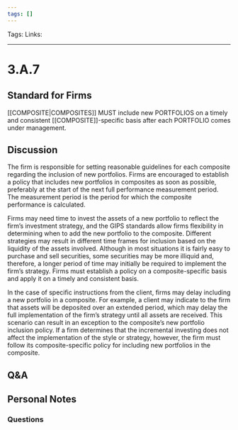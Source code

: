 ```yaml
---
tags: []
---
```

Tags: 
Links: 
___
# 3.A.7
## Standard for Firms
[[COMPOSITE|COMPOSITES]] MUST include new PORTFOLIOS on a timely and consistent [[COMPOSITE]]-specific basis after each PORTFOLIO comes under management.
## Discussion
The firm is responsible for setting reasonable guidelines for each composite regarding the inclusion of new portfolios. Firms are encouraged to establish a policy that includes new portfolios in composites as soon as possible, preferably at the start of the next full performance measurement period. The measurement period is the period for which the composite performance is calculated.

Firms may need time to invest the assets of a new portfolio to reflect the firm’s investment strategy, and the GIPS standards allow firms flexibility in determining when to add the new portfolio to the composite. Different strategies may result in different time frames for inclusion based on the liquidity of the assets involved. Although in most situations it is fairly easy to purchase and sell securities, some securities may be more illiquid and, therefore, a longer period of time may initially be required to implement the firm’s strategy. Firms must establish a policy on a composite-specific basis and apply it on a timely and consistent basis.

In the case of specific instructions from the client, firms may delay including a new portfolio in a composite. For example, a client may indicate to the firm that assets will be deposited over an extended period, which may delay the full implementation of the firm’s strategy until all assets are received. This scenario can result in an exception to the composite’s new portfolio inclusion policy. If a firm determines that the incremental investing does not affect the implementation of the style or strategy, however, the firm must follow its composite-specific policy for including new portfolios in the composite.
## Q&A

## Personal Notes

### Questions